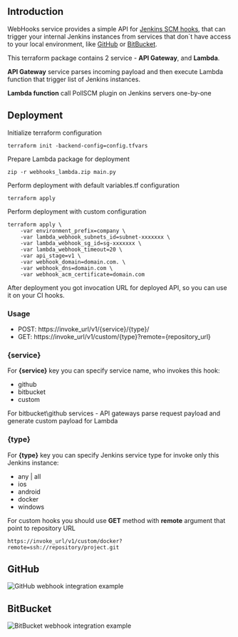 ## Introduction

WebHooks service provides a simple API for [Jenkins SCM hooks](https://wiki.jenkins.io/display/JENKINS/PollSCM+Plugin), that can trigger your internal Jenkins instances from services that don`t have access to your local environment, like [GitHub](https://github.com) or [BitBucket](https://bitbucket.org).

This terraform package contains 2 service -  **API Gateway**, and **Lambda**.

**API Gateway** service parses incoming payload and then execute Lambda function that trigger list of Jenkins instances.

**Lambda function** call PollSCM plugin on Jenkins servers one-by-one


## Deployment

Initialize terraform configuration

```
terraform init -backend-config=config.tfvars
```

Prepare Lambda package for deployment
```
zip -r webhooks_lambda.zip main.py
```

Perform deployment with default variables.tf configuration
```
terraform apply
```

Perform deployment with custom configuration
```
terraform apply \
    -var environment_prefix=company \
    -var lambda_webhook_subnets_id=subnet-xxxxxxx \
    -var lambda_webhook_sg_id=sg-xxxxxxx \
    -var lambda_webhook_timeout=20 \
    -var api_stage=v1 \
    -var webhook_domain=domain.com. \
    -var webhook_dns=domain.com \
    -var webhook_acm_certificate=domain.com
```

After deployment you got invocation URL for deployed API, so you can use it on your CI hooks.

### Usage

* POST: https://invoke_url/v1/{service}/{type}/
* GET: https://invoke_url/v1/custom/{type}?remote={repository_url}

### {service}

For **{service}** key you can specify service name, who invokes this hook:

* github
* bitbucket
* custom

For bitbucket\github services - API gateways parse request payload and generate custom payload for Lambda

### {type}

For **{type}** key you can specify Jenkins service type for invoke only this Jenkins instance:

* any | all
* ios
* android
* docker
* windows

For custom hooks you should use **GET** method with **remote** argument that point to repository URL

```
https://invoke_url/v1/custom/docker?remote=ssh://repository/project.git
```

## GitHub

![GitHub webhook integration example](https://github.com/rma945/aws-jenkins-webhooks/raw/develop/.images/github.png "GitHub webhook integration example")


## BitBucket

![BitBucket webhook integration example](https://github.com/rma945/aws-jenkins-webhooks/raw/develop/.images/bitbucket.png "BitBucket webhook integration example")
